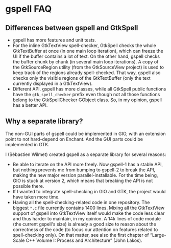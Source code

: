 gspell FAQ
==========

Differences between gspell and GtkSpell
---------------------------------------

- gspell has more features and unit tests.
- For the inline GtkTextView spell-checker, GtkSpell checks the whole
  GtkTextBuffer at once (in one main loop iteration), which can freeze the UI if
  the buffer contains a lot of text. On the other hand, gspell checks the buffer
  chunk by chunk (in several main loop iterations). A copy of the
  GtkSourceRegion utility (from the GtkSourceView project) is used to keep track
  of the regions already spell-checked. That way, gspell also checks only the
  visible regions of the GtkTextBuffer (only the text currently displayed in a
  GtkTextView).
- Different API. gspell has more classes, while all GtkSpell public functions
  have the `gtk_spell_checker` prefix even though not all those functions
  belong to the GtkSpellChecker GObject class. So, in my opinion, gspell has a
  better API.

Why a separate library?
-----------------------

The non-GUI parts of gspell could be implemented in GIO, with an extension
point to not hard-depend on Enchant. And the GUI parts could be implemented in
GTK.

I (Sébastien Wilmet) created gspell as a separate library for several reasons:
- Be able to iterate on the API more freely. Now gspell-1 has a stable API, but
  nothing prevents me from bumping to gspell-2 to break the API, making the new
  major version parallel-installable. For the time being, GIO is stuck at
  version 2, which means that breaking the API is not possible there.
- If I wanted to integrate spell-checking in GIO and GTK, the project would have
  taken more time.
- Having all the spell-checking-related code in one repository. The biggest
  `*.c` file currently contains 1400 lines. Mixing all the GtkTextView support
  of gspell into GtkTextView itself would make the code less clear and thus
  harder to maintain, in my opinion. A 14k lines of code module (the current
  gspell's size) is already a good size to reason about the correctness of the
  code (to focus our attention on features related to spell-checking only). On
  that matter, see also the first chapter of “Large-Scale C++ Volume I: Process
  and Architecture” (John Lakos).

